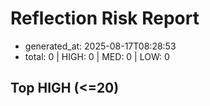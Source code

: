 # Reflection Risk Report
- generated_at: 2025-08-17T08:28:53
- total: 0 | HIGH: 0 | MED: 0 | LOW: 0
## Top HIGH (<=20)
